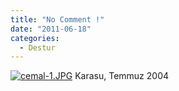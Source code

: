 ```yaml
---
title: "No Comment !"
date: "2011-06-18"
categories: 
  - Destur
---
```


[![cemal-1.JPG](/uploads/2011/06/cemal-1-1.JPG)](/uploads/2011/06/cemal-1-1.jpg "cemal-1.JPG") Karasu, Temmuz 2004
